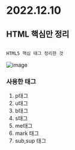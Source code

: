 # 2022.12.10 
## HTML 핵심만 정리 
``` js 

HTML5 핵심 태그 정리한 것 

```

![image](https://user-images.githubusercontent.com/60457431/206838027-6b9ee6f5-aca6-4023-924d-1a6b0ef82085.png)

### 사용한 태그 
1. p태그 
2. u태그  
3. b태그
4. s태그
5. me태그
6. mark 태그
7. sub,sup 태그